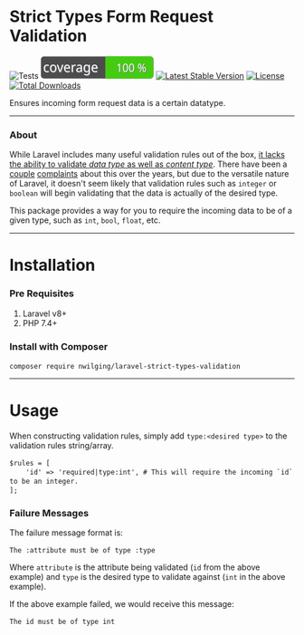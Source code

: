 # Strict Types Form Request Validation

![Tests](https://github.com/nwilging/laravel-strict-types-validation/actions/workflows/main-branch.yml/badge.svg?branch=main)
![Coverage](./.github/coverage-badge.svg)
[![Latest Stable Version](http://poser.pugx.org/nwilging/laravel-strict-types-validation/v)](https://packagist.org/packages/nwilging/laravel-strict-types-validation)
[![License](http://poser.pugx.org/nwilging/laravel-strict-types-validation/license)](https://packagist.org/packages/nwilging/laravel-strict-types-validation)
[![Total Downloads](http://poser.pugx.org/nwilging/laravel-strict-types-validation/downloads)](https://packagist.org/packages/nwilging/laravel-strict-types-validation)

Ensures incoming form request data is a certain datatype.

---

### About

While Laravel includes many useful validation rules out of the box, [it lacks the ability to validate _data type_ as well
as _content type_](https://laravel.com/docs/9.x/validation#rule-integer). There have been a [couple](https://github.com/laravel/framework/issues/18918)
[complaints](https://github.com/laravel/ideas/issues/1719) about this over the years, but due to the versatile nature of
Laravel, it doesn't seem likely that validation rules such as `integer` or `boolean` will begin validating that the data
is actually of the desired type.

This package provides a way for you to require the incoming data to be of a given type, such as `int`, `bool`, `float`, etc.

---

# Installation

### Pre Requisites
1. Laravel v8+
2. PHP 7.4+

### Install with Composer

```
composer require nwilging/laravel-strict-types-validation
```

---

# Usage

When constructing validation rules, simply add `type:<desired type>` to the validation rules string/array.

```
$rules = [
    'id' => 'required|type:int', # This will require the incoming `id` to be an integer.
];
```

### Failure Messages

The failure message format is:
```
The :attribute must be of type :type
```

Where `attribute` is the attribute being validated (`id` from the above example) and `type` is the desired type to validate
against (`int` in the above example).

If the above example failed, we would receive this message:
```
The id must be of type int
```
